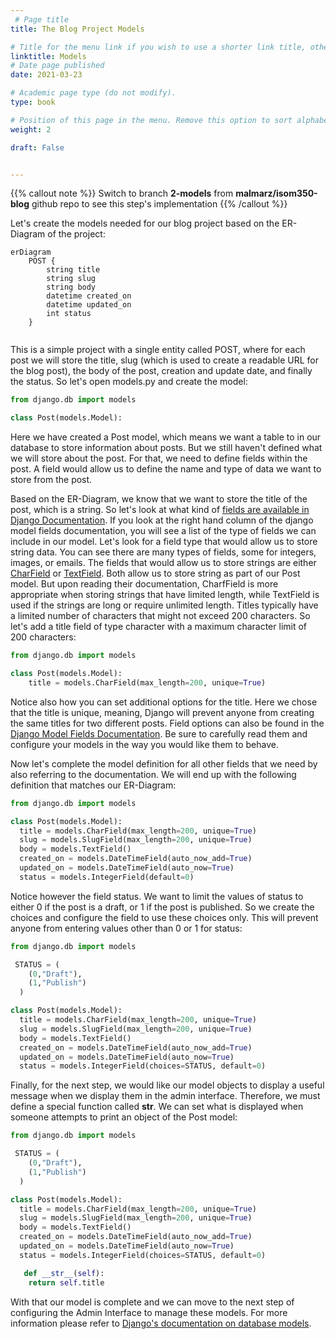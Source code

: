 ```yaml
---
 # Page title
title: The Blog Project Models

# Title for the menu link if you wish to use a shorter link title, otherwise remove this option.
linktitle: Models 
# Date page published
date: 2021-03-23

# Academic page type (do not modify).
type: book

# Position of this page in the menu. Remove this option to sort alphabetically.
weight: 2

draft: False


---
```


{{% callout note %}}
Switch to branch **2-models** from **malmarz/isom350-blog** github repo to see this step's implementation
{{% /callout %}}

Let's create the models needed for our blog project based on the ER-Diagram of the project:

```mermaid
erDiagram
    POST {
        string title
        string slug
        string body
        datetime created_on
        datetime updated_on
        int status 
    }
    
```

This is a simple project with a single entity called POST, where for each post we will store the title, slug (which is used to create a readable URL for the blog post), the body of the post, creation and update date, and finally the status. So let's open models.py and create the model:

```python
from django.db import models

class Post(models.Model):

```

Here we have created a Post model, which means we want a table to in our database to store information about posts. But we still haven't defined what we will store about the post. For that, we need to define fields within the post. A field would allow us to define the name and type of data we want to store from the post.

Based on the ER-Diagram, we know that we want to store the title of the post, which is a string. So let's look at what kind of [fields are available in Django Documentation](https://docs.djangoproject.com/en/3.1/ref/models/fields/). If you look at the right hand column of the django model fields documentation, you will see a list of the type of fields we can include in our model. Let's look for a field type that would allow us to store string data. You can see there are many types of fields, some for integers, images, or emails. The fields that would allow us to store strings are either [CharField](https://docs.djangoproject.com/en/3.1/ref/models/fields/#charfield) or [TextField](https://docs.djangoproject.com/en/3.1/ref/models/fields/#textfield). Both allow us to store string as part of our Post model. But upon reading their documentation, CharfField is more appropriate when storing strings that have limited length, while TextField is used if the strings are long or require unlimited length. Titles typically have a limited number of characters that might not exceed 200 characters. So let's add a title field of type character with a maximum character limit of 200 characters:

```python
from django.db import models

class Post(models.Model):
    title = models.CharField(max_length=200, unique=True)
```
Notice also how you can set additional options for the title. Here we chose that the title is unique, meaning, Django will prevent anyone from creating the same titles for two different posts. Field options can also be found in the [Django Model Fields Documentation](https://docs.djangoproject.com/en/3.1/ref/models/fields/). Be sure to carefully read them and configure your models in the way you would like them to behave.

Now let's complete the model definition for all other fields that we need by also referring to the documentation. We will end up with the following definition that matches our ER-Diagram:

```python
from django.db import models

class Post(models.Model):
  title = models.CharField(max_length=200, unique=True)
  slug = models.SlugField(max_length=200, unique=True)
  body = models.TextField()
  created_on = models.DateTimeField(auto_now_add=True)
  updated_on = models.DateTimeField(auto_now=True)
  status = models.IntegerField(default=0)
```

Notice however the field status. We want to limit the values of status to either 0 if the post is a draft, or 1 if the post is published. So we create the choices and configure the field to use these choices only. This will prevent anyone from entering values other than 0 or 1 for status:

```python
from django.db import models

 STATUS = (
    (0,"Draft"),
    (1,"Publish")
  )

class Post(models.Model):
  title = models.CharField(max_length=200, unique=True)
  slug = models.SlugField(max_length=200, unique=True)
  body = models.TextField()
  created_on = models.DateTimeField(auto_now_add=True)
  updated_on = models.DateTimeField(auto_now=True)
  status = models.IntegerField(choices=STATUS, default=0)
```

Finally, for the next step, we would like our model objects to display a useful message when we display them in the admin interface. Therefore, we must define a special function called **__str__**. We can set what is displayed when someone attempts to print an object of the Post model:

```python
from django.db import models

 STATUS = (
    (0,"Draft"),
    (1,"Publish")
  )

class Post(models.Model):
  title = models.CharField(max_length=200, unique=True)
  slug = models.SlugField(max_length=200, unique=True)
  body = models.TextField()
  created_on = models.DateTimeField(auto_now_add=True)
  updated_on = models.DateTimeField(auto_now=True)
  status = models.IntegerField(choices=STATUS, default=0)

   def __str__(self):
    return self.title
```

With that our model is complete and we can move to the next step of configuring the Admin Interface to manage these models. For more information please refer to [Django's documentation on database models](https://docs.djangoproject.com/en/3.1/topics/db/models/).
